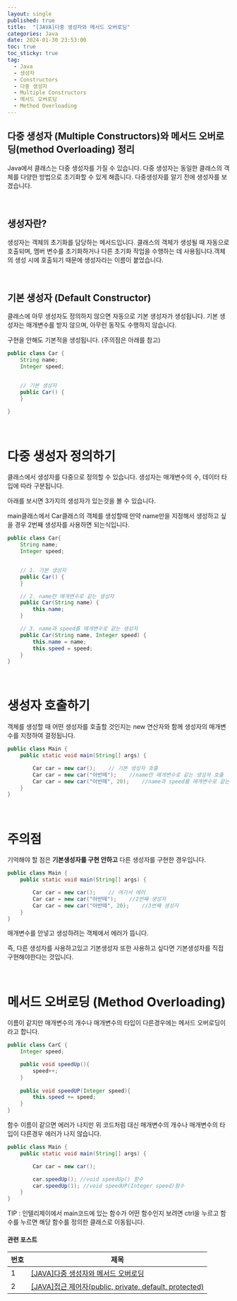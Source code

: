 ```yaml
---
layout: single
published: true
title:  "[JAVA]다중 생성자와 메서드 오버로딩"
categories: Java
date: 2024-01-30 23:53:00
toc: true
toc_sticky: true
tag:   
  - Java
  - 생성자
  - Constructors
  - 다중 생성자
  - Multiple Constructors
  - 메서드 오버로딩
  - Method Overloading
---
```

## 다중 생성자 (Multiple Constructors)와 메서드 오버로딩(method Overloading) 정리 

Java에서 클래스는 다중 생성자를 가질 수 있습니다. 다중 생성자는 동일한 클래스의 객체를 다양한 방법으로 초기화할 수 있게 해줍니다. 다중생성자를 알기 전에 생성자를 보겠습니다.

<br>

## 생성자란?

생성자는 객체의 초기화를 담당하는 메서드입니다. 클래스의 객체가 생성될 때 자동으로 호출되며, 멤버 변수를 초기화하거나 다른 초기화 작업을 수행하는 데 사용됩니다.객체의 생성 시에 호출되기 때문에 생성자라는 이름이 붙었습니다.

<br>

## 기본 생성자 (Default Constructor)

클래스에 아무 생성자도 정의하지 않으면 자동으로 기본 생성자가 생성됩니다. 기본 생성자는 매개변수를 받지 않으며, 아무런 동작도 수행하지 않습니다.

구현을 안해도 기본적을 생성됩니다. (주의점은 아래를 참고)

```java
public class Car {
    String name;
    Integer speed;


    // 기본 생성자 
    public Car() {
    }
    
}
```

<br>

# 다중 생성자 정의하기

클래스에서 생성자를 다중으로 정의할 수 있습니다. 생성자는 매개변수의 수, 데이터 타입에 따라 구분됩니다.

아래를 보시면 3가지의 생성자가 있는것을 볼 수 있습니다.

main클래스에서 Car클래스의 객체를 생성할때 만약 name만을 지정해서 생성하고 싶을 경우 2번째 생성자를 사용하면 되는식입니다.

```java
public class Car{
    String name;
    Integer speed;


    // 1. 기본 생성자
    public Car() {
    }

    // 2. name만 매개변수로 같는 생성자
    public Car(String name) {
        this.name;
    }

    // 3. name과 speed를 매개변수로 같는 생성자
    public Car(String name, Integer speed) {
        this.name = name;
        this.speed = speed;
    }
}
```

<br>

# 생성자 호출하기

객체를 생성할 때 어떤 생성자를 호출할 것인지는 new 연산자와 함께 생성자의 매개변수를 지정하여 결정됩니다.

```java
public class Main {
    public static void main(String[] args) {

        Car car = new car();    // 기본 생성자 호출
        Car car = new car("아반떼");    //name만 매개변수로 같는 생성자 호출
        Car car = new car("아반떼", 20);    //name과 speed를 매개변수로 같는 생성자 호출
    }
}
```

<br>

# 주의점

기억해야 할 점은 **기본생성자를 구현 안하고** 다른 생성자를 구현한 경우입니다.

```java
public class Main {
    public static void main(String[] args) {

        Car car = new car();    // 여기서 에러
        Car car = new car("아반떼");    //2번째 생성자
        Car car = new car("아반떼", 20);    //3번째 생성자
    }
}
```
매개변수를 안넣고 생성하려는 객체에서 에러가 뜹니다.

즉, 다른 생성자를 사용하고있고 기본생성자 또한 사용하고 싶다면 기본생성자를 직접 구현해야한다는 것입니다. 

<br>

# 메서드 오버로딩 (Method Overloading)

이름이 같지만 매개변수의 개수나 매개변수의 타입이 다른경우에는 메서드 오버로딩이라고 합니다.

```java
public class CarC {
    Integer speed;

    public void speedUp(){ 
        speed++;
    }
    
    public void speedUP(Integer speed){  
        this.speed += speed;
    }
}
```
함수 이름이 같으면 에러가 나지만 위 코드처럼 대신 매개변수의 개수나 매개변수의 타입이 다른경우 에러가 나지 않습니다.

```java
public class Main {
    public static void main(String[] args) {

        Car car = new car();

        car.speedUp(); //void speedUp() 함수
        car.speedUp(1); //void speedUP(Integer speed)함수
    }
}
```

TIP : 인텔리제이에서 main코드에 있는 함수가 어떤 함수인지 보려면 ctrl을 누르고 함수를 누르면 해당 함수를 정의한 클래스로 이동됩니다.





#### 관련 포스트

|번호	  |제목|
|---|---|
|1|[[JAVA]다중 생성자와 메서드 오버로딩](https://baxdailygit.github.io/java/java_multiple_constructors/)|
|2|[[JAVA]접근 제어자(public, private, default, protected)](https://baxdailygit.github.io/java/java_access_modifier/)|







